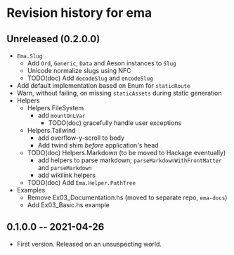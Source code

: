 # Revision history for ema

## Unreleased (0.2.0.0)

- `Ema.Slug`
  - Add `Ord`, `Generic`, `Data` and Aeson instances to `Slug`
  - Unicode normalize slugs using NFC
  - TODO(doc) Add `decodeSlug` and `encodeSlug`
- Add default implementation based on Enum for `staticRoute`
- Warn, without failing, on missing `staticAssets` during static generation
- Helpers
  - Helpers.FileSystem
    - add `mountOnLVar`
      - TODO(doc) gracefully handle user exceptions
  - Helpers.Tailwind
    - add overflow-y-scroll to body
    - Add twind shim *before* application's head
  - TODO(doc) Helpers.Markdown (to be moved to Hackage eventually)
    - add helpers to parse markdown; `parseMarkdownWithFrontMatter` and `parseMarkdown`
    - add wikilink helpers
  - TODO(doc) Add `Ema.Helper.PathTree`
- Examples
  - Remove Ex03_Documentation.hs (moved to separate repo, `ema-docs`)
  - Add Ex03_Basic.hs example

## 0.1.0.0 -- 2021-04-26

* First version. Released on an unsuspecting world.

